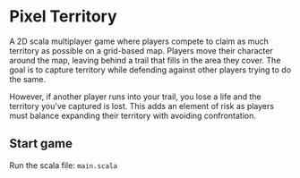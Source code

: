 # Pixel Territory
A 2D scala multiplayer game where players compete to claim as much territory as possible on a grid-based map.
Players move their character around the map, leaving behind a trail that fills in the area they cover.
The goal is to capture territory while defending against other players trying to do the same.

However, if another player runs into your trail, you lose a life and the territory you've captured is lost.
This adds an element of risk as players must balance expanding their territory with avoiding confrontation.

## Start game
Run the scala file:
```main.scala```
